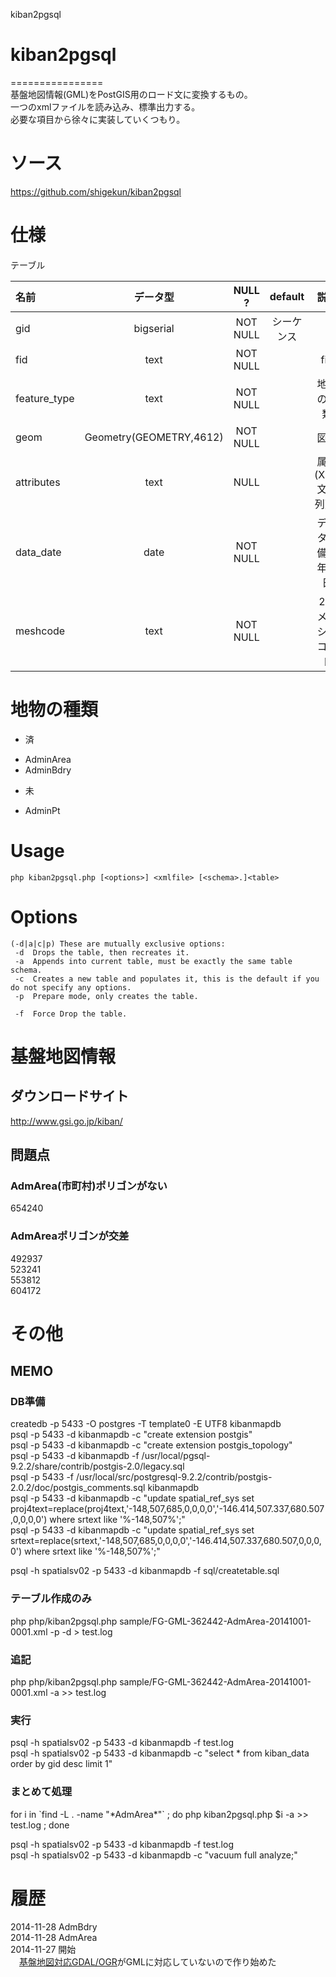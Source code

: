 kiban2pgsql

# kiban2pgsql
================  
基盤地図情報(GML)をPostGIS用のロード文に変換するもの。  
一つのxmlファイルを読み込み、標準出力する。  
必要な項目から徐々に実装していくつもり。  

# ソース

https://github.com/shigekun/kiban2pgsql

# 仕様

テーブル

| 名前           | データ型                 | NULL ?   | default  | 説明            |
|:--------------|:-----------------------:|:--------:|:--------:|:--------------:|
| gid           | bigserial               | NOT NULL | シーケンス |                |
| fid           | text                    | NOT NULL |          | fid            |
| feature_type  | text                    | NOT NULL |          | 地物の種類       |
| geom          | Geometry(GEOMETRY,4612) | NOT NULL |          | 図形            |
| attributes    | text                    | NULL     | <attributes></attributes> | 属性(XML文字列)  <attributes>...</attributes> |
| data_date     | date                    | NOT NULL |          | データ整備の年月日 |
| meshcode      | text                    | NOT NULL |          | 2次メッシュコード |


# 地物の種類
* 済
 - AdminArea
 - AdminBdry
* 未
 - AdminPt


# Usage
    php kiban2pgsql.php [<options>] <xmlfile> [<schema>.]<table>

# Options

    (-d|a|c|p) These are mutually exclusive options:
     -d  Drops the table, then recreates it.
     -a  Appends into current table, must be exactly the same table schema.
     -c  Creates a new table and populates it, this is the default if you do not specify any options.
     -p  Prepare mode, only creates the table.
    
     -f  Force Drop the table.



# 基盤地図情報
## ダウンロードサイト
http://www.gsi.go.jp/kiban/

## 問題点
### AdmArea(市町村)ポリゴンがない
654240
### AdmAreaポリゴンが交差
492937  
523241  
553812  
604172  

# その他
## MEMO  
### DB準備
createdb -p 5433 -O postgres -T template0 -E UTF8 kibanmapdb  
psql -p 5433 -d kibanmapdb -c "create extension postgis"  
psql -p 5433 -d kibanmapdb -c "create extension postgis_topology"  
psql -p 5433 -d kibanmapdb -f /usr/local/pgsql-9.2.2/share/contrib/postgis-2.0/legacy.sql  
psql -p 5433 -f /usr/local/src/postgresql-9.2.2/contrib/postgis-2.0.2/doc/postgis_comments.sql kibanmapdb  
psql -p 5433 -d kibanmapdb -c "update spatial_ref_sys set proj4text=replace(proj4text,'-148,507,685,0,0,0,0','-146.414,507.337,680.507,0,0,0,0') where srtext like '%-148,507%';"  
psql -p 5433 -d kibanmapdb -c "update spatial_ref_sys set srtext=replace(srtext,'-148,507,685,0,0,0,0','-146.414,507.337,680.507,0,0,0,0') where srtext like '%-148,507%';"  
  
psql -h spatialsv02 -p 5433 -d kibanmapdb -f sql/createtable.sql  
  
### テーブル作成のみ
php php/kiban2pgsql.php sample/FG-GML-362442-AdmArea-20141001-0001.xml -p -d > test.log  
### 追記
php php/kiban2pgsql.php sample/FG-GML-362442-AdmArea-20141001-0001.xml -a >> test.log  
### 実行
psql -h spatialsv02 -p 5433 -d kibanmapdb -f test.log  
psql -h spatialsv02 -p 5433 -d kibanmapdb -c "select * from kiban_data order by gid desc limit 1"  
  
### まとめて処理
for i in \`find -L . -name "\*AdmArea\*"\` ; do php kiban2pgsql.php $i -a >> test.log ; done  
  
psql -h spatialsv02 -p 5433 -d kibanmapdb -f test.log  
psql -h spatialsv02 -p 5433 -d kibanmapdb -c "vacuum full analyze;"  


# 履歴
2014-11-28 AdmBdry  
2014-11-28 AdmArea  
2014-11-27 開始  
　[基盤地図対応GDAL/OGR](http://www.osgeo.jp/foss4g-mext/)がGMLに対応していないので作り始めた  

